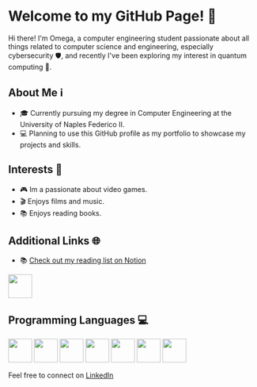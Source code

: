 # Welcome to my GitHub Page! 👋

Hi there! I'm Omega, a computer engineering student passionate about all things related to computer science and engineering, especially cybersecurity 🛡️, and recently I've been exploring my interest in quantum computing 🌌.

## About Me ℹ️

- 🎓 Currently pursuing my degree in Computer Engineering at the University of Naples Federico II.
- 💻 Planning to use this GitHub profile as my portfolio to showcase my projects and skills.

## Interests 🌟

- 🎮 Im a passionate about video games.
- 🎬 Enjoys films and music.
- 📚 Enjoys reading books.
  
## Additional Links 🌐

- 📚 [Check out my reading list on Notion](https://spotty-goat-c18.notion.site/56848bfac7df400588f72381609b5672?v=9a9701fe861a4d2191b48ab003160d70)
  
[<img src="https://img.icons8.com/color/96/000000/notion--v1.png" width="48" height="48"/>](https://spotty-goat-c18.notion.site/56848bfac7df400588f72381609b5672?v=9a9701fe861a4d2191b48ab003160d70)

## Programming Languages 💻

[<img src="https://img.icons8.com/color/96/000000/c-programming.png" width="48" height="48"/>](#) [<img src="https://img.icons8.com/color/96/000000/c-plus-plus-logo.png" width="48" height="48"/>](#) [<img src="https://img.icons8.com/color/96/000000/python--v1.png" width="48" height="48"/>](#) [<img src="https://img.icons8.com/color/96/000000/java-coffee-cup-logo--v1.png" width="48" height="48"/>](#) [<img src="https://img.icons8.com/color/96/000000/html-5--v1.png" width="48" height="48"/>](#) [<img src="https://img.icons8.com/color/96/000000/css3.png" width="48" height="48"/>](#) [<img src="https://img.icons8.com/officel/96/000000/php-logo.png" width="48" height="48"/>](#)

Feel free to connect on [LinkedIn](https://www.linkedin.com/in/antonyuk-vadym/)
